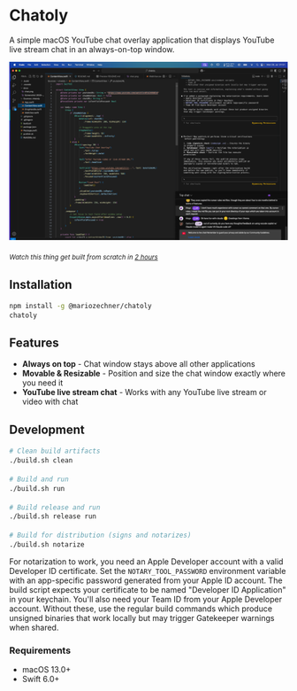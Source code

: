 # Chatoly

A simple macOS YouTube chat overlay application that displays YouTube live stream chat in an always-on-top window.

[![Chatoly Demo](docs/chat.png)](https://mariozechner.at/uploads/chatoly-demo.mp4)

*<sub>Watch this thing get built from scratch in [2 hours](https://www.youtube.com/watch?v=0YsGtKKWEn4)</sub>*

## Installation

```bash
npm install -g @mariozechner/chatoly
chatoly
```

## Features

- **Always on top** - Chat window stays above all other applications
- **Movable & Resizable** - Position and size the chat window exactly where you need it
- **YouTube live stream chat** - Works with any YouTube live stream or video with chat

## Development

```bash
# Clean build artifacts
./build.sh clean

# Build and run
./build.sh run

# Build release and run
./build.sh release run

# Build for distribution (signs and notarizes)
./build.sh notarize
```

For notarization to work, you need an Apple Developer account with a valid Developer ID certificate. Set the `NOTARY_TOOL_PASSWORD` environment variable with an app-specific password generated from your Apple ID account. The build script expects your certificate to be named "Developer ID Application" in your keychain. You'll also need your Team ID from your Apple Developer account. Without these, use the regular build commands which produce unsigned binaries that work locally but may trigger Gatekeeper warnings when shared.

### Requirements

- macOS 13.0+
- Swift 6.0+